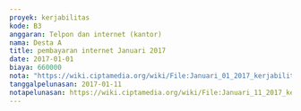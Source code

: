 ```yaml
---
proyek: kerjabilitas
kode: B3
anggaran: Telpon dan internet (kantor)
nama: Desta A
title: pembayaran internet Januari 2017
date: 2017-01-01
biaya: 660000
nota: "https://wiki.ciptamedia.org/wiki/File:Januari_01_2017_kerjabilitas_B3_invoice_JMN_desta.JPG"
tanggalpelunasan: 2017-01-11
notapelunasan: https://wiki.ciptamedia.org/wiki/File:Januari_11_2017_kerjabilitas_B3_tagihan_internet_ludmilla.jpg
---
```

